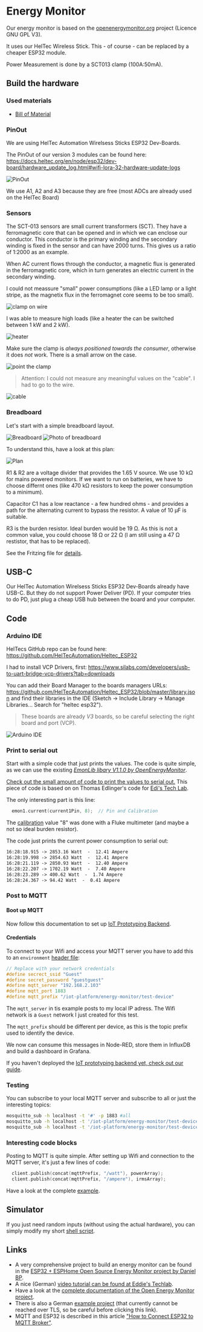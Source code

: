 # Energy Monitor

Our energy monitor is based on the [openenergymonitor.org](https://openenergymonitor.org/) project (Licence GNU GPL V3).

It uses our HelTec Wireless Stick. This - of course - can be replaced by a cheaper ESP32 module.

Power Measurement is done by a SCT013 clamp (100A:50mA).

## Build the hardware

### Used materials

- [Bill of Material](../../hardware/BOM.md)

### PinOut

We are using HelTec Automation Wirelsess Sticks ESP32 Dev-Boards.

The PinOut of our version 3 modules can be found here: https://docs.heltec.org/en/node/esp32/dev-board/hardware_update_log.html#wifi-lora-32-hardware-update-logs

![PinOut](../images/HTIT-WS_V3.png "PinOut")

We use A1, A2 and A3 because they are free (most ADCs are already used on the HelTec Board)

### Sensors

The SCT-013 sensors are small current transformers (SCT). They have a ferromagnetic core that can be opened and in which we can enclose our conductor. This conductor is the primary winding and the secondary winding is fixed in the sensor and can have 2000 turns. This gives us a ratio of 1:2000 as an example.

When AC current flows through the conductor, a magnetic flux is generated in the ferromagnetic core, which in turn generates an electric current in the secondary winding.

I could not meassure "small" power consumptions (like a LED lamp or a light stripe, as the magnetix flux in the ferromagnet core seems to be too small).

![clamp on wire](../images/clamp1.jpeg "clamp on a wire")

I was able to measure high loads (like a heater the can be switched between 1 kW and 2 kW).

![heater](../images/example-heater.png "serial out of a heater")

Make sure the clamp is _always positioned towards the consumer_, otherwise it does _not_ work. There is a small arrow on the case.

![point the clamp](../images/clamp2.jpeg "point the clamp")

> Attention: I could not measure any meaningful values on the "cable". I had to go to the wire.

![cable](../images/clamp3.jpeg "use the clamp on the wire, not on the cable")

### Breadboard

Let's start with a simple breadboard layout.

![Breadboard](../images/breadboard.png "breakboard layout")
![Photo of breadboard](../images/photo-breadboard.jpeg "photo of breadboard")

To understand this, have a look at this plan:

![Plan](../images/plan.png "plan")

R1 & R2 are a voltage divider that provides the 1.65 V source. We use 10 kΩ for mains powered monitors. If we want to run on batteries, we have to choose differnt ones (like 470 kΩ resistors to keep the power consumption to a minimum).

Capacitor C1 has a low reactance - a few hundred ohms - and provides a path for the alternating current to bypass the resistor. A value of 10 μF is suitable.

R3 is the burden resistor. Ideal burden would be 19 Ω. As this is not a common value, you could choose 18 Ω or 22 Ω (I am still using a 47 Ω restistor, that has to be replaced).

See the Fritzing file for [details](./energy-monitor.fzz).

## USB-C

Our HelTec Automation Wirelsess Sticks ESP32 Dev-Boards already have USB-C. But they do not support Power Deliver (PD). If your computer tries to do PD, just plug a cheap USB hub between the board and your computer.

## Code

### Arduino IDE

HelTecs GitHub repo can be found here: https://github.com/HelTecAutomation/Heltec_ESP32

I had to install VCP Drivers, first: https://www.silabs.com/developers/usb-to-uart-bridge-vcp-drivers?tab=downloads

You can add their Board Manager to the boards managers URLs: https://github.com/HelTecAutomation/Heltec_ESP32/blob/master/library.json and find their libraries in the IDE (Sketch -> Include Library -> Manage Libraries... Search for "heltec esp32").

> These boards are already _V3_ boards, so be careful selecting the right board and port (VCP).

![Arduino IDE](../images/flash-with-arduino.png "select the right board and port")

### Print to serial out

Start with a simple code that just prints the values. The code is quite simple, as we can use the existing _[EmonLib libary V1.1.0 by OpenEnergyMonitor](https://docs.openenergymonitor.org/electricity-monitoring/ct-sensors/)_.

[Check out the small amount of code to print the values to serial out.](../../software/energy-monitor/01-energy-monitor-serial-out/) This piece of code is based on on Thomas Edlinger's code for [Edi's Tech Lab](https://www.edistechlab.com).

The only interesting part is this line:

```C
  emon1.current(current1Pin, 8);  // Pin and Calibration
```

The [calibration](https://docs.openenergymonitor.org/electricity-monitoring/ctac/calibration.html) value "8" was done with a Fluke multimeter (and maybe a not so ideal burden resistor).

The code just prints the current power consumption to serial out:

```txt
16:28:18.915 -> 2853.16 Watt  -  12.41 Ampere
16:28:19.998 -> 2854.63 Watt  -  12.41 Ampere
16:28:21.119 -> 2850.93 Watt  -  12.40 Ampere
16:28:22.207 -> 1702.19 Watt  -  7.40 Ampere
16:28:23.289 -> 400.62 Watt  -  1.74 Ampere
16:28:24.367 -> 94.42 Watt  -  0.41 Ampere
```

### Post to MQTT

#### Boot up MQTT

Now follow this documentation to set up [IoT Prototyping Backend](https://code.curious.bio/curious.bio/iot-backend).

#### Credentials

To connect to your Wifi and access your MQTT server you have to add this to an `environment` [header file](../../software/energy-monitor/02-energy-monitor-mqtt/environment.h):

```C
// Replace with your network credentials
#define secrect_ssid "Guest"
#define secret_password "guestguest"
#define mqtt_server "192.168.2.103"
#define mqtt_port 1883
#define mqtt_prefix "/iot-platform/energy-monitor/test-device"
```

The `mqtt_server` in tis example posts to my local IP adress. The Wifi network is a `Guest` network I just created for this test.

The `mqtt_prefix` should be different per device, as this is the topic prefix used to identify the device.

We now can consume this messages in Node-RED, store them in InfluxDB and build a dashboard in Grafana.

If you haven't deployed the [IoT prototyping backend yet, check out our guide](https://code.curious.bio/curious.bio/iot-backend/).

### Testing

You can subscribe to your local MQTT server and subscribe to all or just the interesting topics:

```sh
mosquitto_sub -h localhost -t '#' -p 1883 #all
mosquitto_sub -h localhost -t '/iot-platform/energy-monitor/test-device/ampere' -p 1883 #current
mosquitto_sub -h localhost -t '/iot-platform/energy-monitor/test-device/watt' -p 1883 #power
```

### Interesting code blocks

Posting to MQTT is quite simple. After setting up Wifi and connection to the MQTT server, it's just a few lines of code:

```C
  client.publish(concat(mqttPrefix, "/watt"), powerArray);
  client.publish(concat(mqttPrefix, "/ampere"), irmsArray);
```

Have a look at the complete [example](../../software/energy-monitor/02-energy-monitor-mqtt/).

## Simulator

If you just need random inputs (without using the actual hardware), you can simply modify my short [shell script](../../software/energy-monitor/00-simulator/).

## Links

- A very comprehensive project to build an energy monitor can be found in the [ESP32 + ESPHome Open Source Energy Monitor project by Daniel BP](https://github.com/danpeig/ESP32EnergyMonitor).
- A nice (German) [video tutorial can be found at Eddie's Techlab](https://edistechlab.com/sct013-sensor-zum-wechselstrom-messen/).
- Have a look at the [complete documentation of the Open Energy Monitor project](https://docs.openenergymonitor.org/).
- There is also a German [example project](http://www.technik-fan.de/index.php/Open_Energy_Monitor_mit_dem_ESP32) (that currently cannot be reached over TLS, so be careful before clicking this link).
- MQTT and ESP32 is described in this article ["How to Connect ESP32 to MQTT Broker"](https://iotdesignpro.com/projects/how-to-connect-esp32-mqtt-broker).
